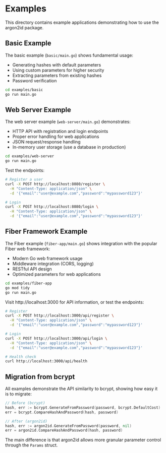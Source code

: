 # Examples

This directory contains example applications demonstrating how to use the argon2id package.

## Basic Example

The basic example (`basic/main.go`) shows fundamental usage:
- Generating hashes with default parameters
- Using custom parameters for higher security  
- Extracting parameters from existing hashes
- Password verification

```bash
cd examples/basic
go run main.go
```

## Web Server Example

The web server example (`web-server/main.go`) demonstrates:
- HTTP API with registration and login endpoints
- Proper error handling for web applications
- JSON request/response handling
- In-memory user storage (use a database in production)

```bash
cd examples/web-server
go run main.go
```

Test the endpoints:

```bash
# Register a user
curl -X POST http://localhost:8080/register \
  -H "Content-Type: application/json" \
  -d '{"email":"user@example.com","password":"mypassword123"}'

# Login
curl -X POST http://localhost:8080/login \
  -H "Content-Type: application/json" \
  -d '{"email":"user@example.com","password":"mypassword123"}'
```

## Fiber Framework Example

The Fiber example (`fiber-app/main.go`) shows integration with the popular Fiber web framework:
- Modern Go web framework usage
- Middleware integration (CORS, logging)
- RESTful API design
- Optimized parameters for web applications

```bash
cd examples/fiber-app
go mod tidy
go run main.go
```

Visit http://localhost:3000 for API information, or test the endpoints:

```bash
# Register
curl -X POST http://localhost:3000/api/register \
  -H "Content-Type: application/json" \
  -d '{"email":"user@example.com","password":"mypassword123"}'

# Login  
curl -X POST http://localhost:3000/api/login \
  -H "Content-Type: application/json" \
  -d '{"email":"user@example.com","password":"mypassword123"}'

# Health check
curl http://localhost:3000/api/health
```

## Migration from bcrypt

All examples demonstrate the API similarity to bcrypt, showing how easy it is to migrate:

```go
// Before (bcrypt)
hash, err := bcrypt.GenerateFromPassword(password, bcrypt.DefaultCost)
err = bcrypt.CompareHashAndPassword(hash, password)

// After (argon2id)  
hash, err := argon2id.GenerateFromPassword(password, nil)
err = argon2id.CompareHashAndPassword(hash, password)
```

The main difference is that argon2id allows more granular parameter control through the `Params` struct.